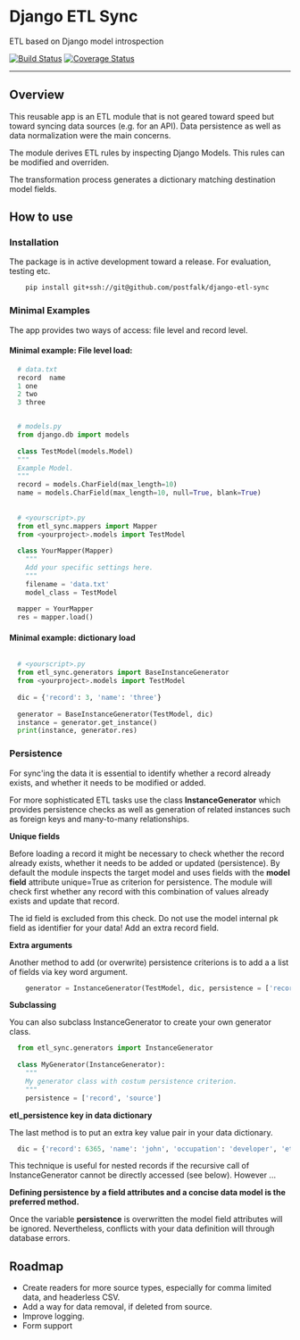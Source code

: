 # Django ETL Sync

ETL based on Django model introspection

[![Build Status][travis-image]][travis-link]
[![Coverage Status][coveralls-image]][coveralls-link]

---

## Overview

This reusable app is an ETL module that is not geared toward speed but toward syncing 
data sources (e.g. for an API). Data persistence as well as data normalization were the main concerns. 

The module derives ETL rules by inspecting Django Models. This rules can be modified and overriden.

The transformation process generates a dictionary matching destination model fields.

## How to use

### Installation

The package is in active development toward a release. For evaluation, 
testing etc. 

```bash
    pip install git+ssh://git@github.com/postfalk/django-etl-sync 
````

### Minimal Examples

The app provides two ways of access: file level and record level.

#### Minimal example: File level load:

```python
  # data.txt
  record  name
  1 one
  2 two
  3 three


  # models.py
  from django.db import models
  
  class TestModel(models.Model)
  """
  Example Model.
  """
  record = models.CharField(max_length=10)
  name = models.CharField(max_length=10, null=True, blank=True)
  
  
  # <yourscript>.py
  from etl_sync.mappers import Mapper
  from <yourproject>.models import TestModel
  
  class YourMapper(Mapper)
    """
    Add your specific settings here.
    """
    filename = 'data.txt'
    model_class = TestModel
  
  mapper = YourMapper
  res = mapper.load()
```
  

#### Minimal example: dictionary load


```python

  # <yourscript>.py
  from etl_sync.generators import BaseInstanceGenerator
  from <yourproject>.models import TestModel
  
  dic = {'record': 3, 'name': 'three'}
  
  generator = BaseInstanceGenerator(TestModel, dic)
  instance = generator.get_instance()
  print(instance, generator.res)
```


### Persistence

For sync'ing the data it is essential to identify whether a record already exists, and whether it needs to be modified or added.

For more sophisticated ETL tasks use the class **InstanceGenerator** which provides persistence checks as well as generation of related instances such as foreign keys and many-to-many relationships.

**Unique fields**

Before loading a record it might be necessary to check whether the record already exists, whether it needs to be added or updated (persistence). 
By default the module inspects the target model and uses fields with the **model field** attribute unique=True as criterion for persistence. The module will check
first whether any record with this combination of values already exists and update that record. 

The id field is excluded from this check. Do not use the model internal pk field as identifier for your data! Add an extra record field.

**Extra arguments**

Another method to add (or overwrite) persistence criterions is to add a a list of fields via key word argument. 

```python
    generator = InstanceGenerator(TestModel, dic, persistence = ['record', 'source'])
```
    

**Subclassing**

You can also subclass InstanceGenerator to create your own generator class.

```python
  from etl_sync.generators import InstanceGenerator
  
  class MyGenerator(InstanceGenerator):
    """
    My generator class with costum persistence criterion.
    """
    persistence = ['record', 'source']
```
    
**etl_persistence key in data dictionary**

The last method is to put an extra key value pair in your data dictionary.

```python
  dic = {'record': 6365, 'name': 'john', 'occupation': 'developer', 'etl_persistence': ['record']}
```

This technique is useful for nested records if the recursive call of InstanceGenerator cannot be 
directly accessed (see below). However ...

**Defining persistence by a field attributes and a concise data model is the preferred method.**

Once the variable **persistence** is overwritten the model field attributes will be ignored. Nevertheless,
conflicts with your data definition will through database errors.

## Roadmap

- Create readers for more source types, especially for comma limited data, and headerless CSV.
- Add a way for data removal, if deleted from source.
- Improve logging.
- Form support



[travis-image]: https://travis-ci.org/postfalk/django-etl-sync.svg?branch=master
[travis-link]: https://travis-ci.org/postfalk/django-etl-sync
[coveralls-image]: https://coveralls.io/repos/postfalk/django-etl-sync/badge.png?branch=master
[coveralls-link]: https://coveralls.io/r/postfalk/django-etl-sync?branch=master
